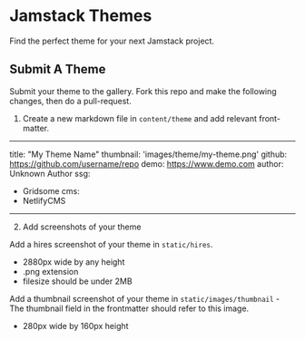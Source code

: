 # Jamstack Themes

Find the perfect theme for your next Jamstack project.

## Submit A Theme

Submit your theme to the gallery. Fork this repo and make the following changes, then do a pull-request.

1. Create a new markdown file in `content/theme` and add relevant front-matter.

---
title: "My Theme Name"
thumbnail: 'images/theme/my-theme.png'
github: https://github.com/username/repo
demo: https://www.demo.com
author: Unknown Author
ssg:
  - Gridsome
cms:
  - NetlifyCMS
---

2. Add screenshots of your theme

Add a hires screenshot of your theme in `static/hires`. 

* 2880px wide by any height
* .png extension
* filesize should be under 2MB

Add a thumbnail screenshot of your theme in `static/images/thumbnail` - The thumbnail field in the frontmatter should refer to this image.

* 280px wide by 160px height